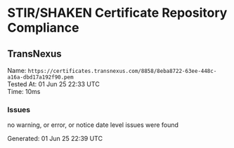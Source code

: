 # STIR/SHAKEN Certificate Repository Compliance

## TransNexus

Name: `https://certificates.transnexus.com/8858/8eba8722-63ee-448c-a16a-dbd17a192f90.pem`\
Tested At: 01 Jun 25 22:33 UTC\
Time: 10ms

### Issues

no warning, or error, or notice date level issues were found

Generated: 01 Jun 25 22:39 UTC